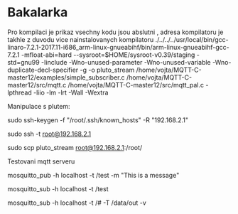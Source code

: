 # Bakalarka
Pro kompilaci je prikaz vsechny kodu jsou abslutni , adresa kompilatoru je takhle z duvodu vice nainstalovanych kompilatoru
./../../../usr/local/bin/gcc-linaro-7.2.1-2017.11-i686_arm-linux-gnueabihf/bin/arm-linux-gnueabihf-gcc-7.2.1 -mfloat-abi=hard  --sysroot=$HOME/sysroot-v0.39/staging -std=gnu99 -Iinclude -Wno-unused-parameter -Wno-unused-variable -Wno-duplicate-decl-specifier -g -o pluto_stream /home/vojta/MQTT-C-master12/examples/simple_subscriber.c /home/vojta/MQTT-C-master12/src/mqtt.c /home/vojta/MQTT-C-master12/src/mqtt_pal.c -lpthread -liio -lm -lrt -Wall -Wextra

Manipulace s plutem:

sudo ssh-keygen -f "/root/.ssh/known_hosts" -R "192.168.2.1"

sudo ssh -t root@192.168.2.1 

sudo scp pluto_stream  root@192.168.2.1:/root/


Testovani mqtt serveru


mosquitto_pub -h localhost -t /test -m "This is a message"

mosquitto_sub -h localhost -t /test

mosquitto_sub -h localhost -t /# -T /data/out -v

